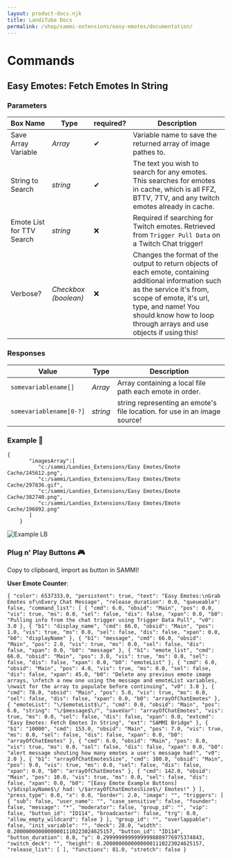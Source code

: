 ```yaml
---
layout: product-docs.njk
title: LandiTube Docs
permalink: /shop/sammi-extensions/easy-emotes/documentation/
---
```

Commands
========

Easy Emotes: Fetch Emotes In String
-----------------------------------

### Parameters

| Box Name | Type | required? | Description |
| --- | --- | --- | --- |
| Save Array Variable | _Array_ | ✔   | Variable name to save the returned array of image pathes to. |
| String to Search | _string_ | ✔   | The text you wish to search for any emotes. This searches for emotes in cache, which is all FFZ, BTTV, 7TV, and any twitch emotes already in cache. |
| Emote List for TTV Search | _string_ | ❌   | Required if searching for Twitch emotes. Retrieved from `Trigger Pull Data` on a Twitch Chat trigger! |
| Verbose? | _Checkbox (boolean)_ | ❌   | Changes the format of the output to return objects of each emote, containing additional information such as the service it's from, scope of emote, it's url, type, and name! You should know how to loop through arrays and use objects if using this! |

### Responses

| Value | Type | Description |
| --- | --- | --- |
| `somevariablename[]` | _Array_ | Array containing a local file path each emote in order. |
| `somevariablename[0-?]` | _string_ | string representing an emote's file location. for use in an image source! |

### Example 📝

    {
           "imagesArray":[
              "c:/sammi/Landies_Extensions/Easy Emotes/Emote Cache/245612.png",
              "c:/sammi/Landies_Extensions/Easy Emotes/Emote Cache/297836.gif",
              "c:/sammi/Landies_Extensions/Easy Emotes/Emote Cache/382740.png",
              "c:/sammi/Landies_Extensions/Easy Emotes/Emote Cache/196892.png"
           ]
        }
        

![Example LB](./easyemotes-docs-1.gif)

### Plug n' Play Buttons 🎮

Copy to clipboard, import as button in SAMMI!

**User Emote Counter**:

    { "color": 6537333.0, "persistent": true, "text": "Easy Emotes:\nGrab Emotes of\nEvery Chat Message", "release_duration": 0.0, "queueable": false, "command_list": [ { "cmd": 6.0, "obsid": "Main", "pos": 0.0, "vis": true, "ms": 0.0, "sel": false, "dis": false, "xpan": 0.0, "b0": "Pulling info from the chat trigger using Trigger Data Pull", "v0": 3.0 }, { "b1": "display_name", "cmd": 66.0, "obsid": "Main", "pos": 1.0, "vis": true, "ms": 0.0, "sel": false, "dis": false, "xpan": 0.0, "b0": "displayName" }, { "b1": "message", "cmd": 66.0, "obsid": "Main", "pos": 2.0, "vis": true, "ms": 0.0, "sel": false, "dis": false, "xpan": 0.0, "b0": "message" }, { "b1": "emote_list", "cmd": 66.0, "obsid": "Main", "pos": 3.0, "vis": true, "ms": 0.0, "sel": false, "dis": false, "xpan": 0.0, "b0": "emoteList" }, { "cmd": 6.0, "obsid": "Main", "pos": 4.0, "vis": true, "ms": 0.0, "sel": false, "dis": false, "xpan": 45.0, "b0": "Delete any previous emote image arrays, \nfetch a new one using the message and emoteList variables, \nwait for the array to populate before continuing", "v0": 3.0 }, { "cmd": 78.0, "obsid": "Main", "pos": 5.0, "vis": true, "ms": 0.0, "sel": false, "dis": false, "xpan": 0.0, "b0": "arrayOfChatEmotes" }, { "emoteList": "\/$emoteList$\/", "cmd": 0.0, "obsid": "Main", "pos": 6.0, "string": "\/$message$\/", "saveVar": "arrayOfChatEmotes", "vis": true, "ms": 0.0, "sel": false, "dis": false, "xpan": 0.0, "extcmd": "Easy Emotes: Fetch Emotes In String", "ext": "SAMMI Bridge" }, { "b1": "10000", "cmd": 153.0, "obsid": "Main", "pos": 7.0, "vis": true, "ms": 0.0, "sel": false, "dis": false, "xpan": 0.0, "b0": "arrayOfChatEmotes" }, { "cmd": 6.0, "obsid": "Main", "pos": 8.0, "vis": true, "ms": 0.0, "sel": false, "dis": false, "xpan": 0.0, "b0": "alert message shouting how many emotes a user's message had!", "v0": 2.0 }, { "b1": "arrayOfChatEmotesSize", "cmd": 100.0, "obsid": "Main", "pos": 9.0, "vis": true, "ms": 0.0, "sel": false, "dis": false, "xpan": 0.0, "b0": "arrayOfChatEmotes" }, { "cmd": 142.0, "obsid": "Main", "pos": 10.0, "vis": true, "ms": 0.0, "sel": false, "dis": false, "xpan": 0.0, "b0": "[Easy Emote Example Buttons] \/$displayName$\/ had: \/$arrayOfChatEmotesSize$\/ Emotes!" } ], "press_type": 0.0, "x": 0.0, "border": 2.0, "image": "", "triggers": [ { "sub": false, "user_name": "", "case_sensitive": false, "founder": false, "message": "*", "moderator": false, "group_id": "", "vip": false, "button_id": "ID114", "broadcaster": false, "trg": 0.0, "allow_empty_wildcard": false } ], "group_id": "", "overlappable": false, "init_variable": "", "deck": 28.0, "width": 0.20000000000000001110223024625157, "button_id": "ID114", "button_duration": 0.0, "y": 0.29999999999999998889776975374843, "switch_deck": "", "height": 0.20000000000000001110223024625157, "release_list": [ ], "functions": 81.0, "stretch": false }